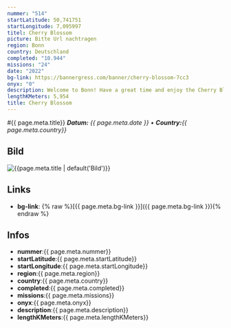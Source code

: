 ```yaml
---
nummer: "514"
startLatitude: 50,741751
startLongitude: 7,095997
titel: Cherry Blossom
picture: Bitte Url nachtragen
region: Bonn
country: Deutschland
completed: "10.944"
missions: "24"
date: "2022"
bg-link: https://bannergress.com/banner/cherry-blossom-7cc3
onyx: "0"
description: Welcome to Bonn! Have a great time and enjoy the Cherry Blossom.
lengthKMeters: 5,954
title: Cherry Blossom
---
```


#{{ page.meta.title}}
_**Datum:** {{ page.meta.date }} • **Country:**{{ page.meta.country}}_

## Bild
![{{page.meta.title | default('Bild')}}]({{page.meta.picture}})

## Links
- **bg-link**: {% raw %}[{{ page.meta.bg-link }}]({{ page.meta.bg-link }}){% endraw %}

## Infos
- **nummer**:{{ page.meta.nummer}}
- **startLatitude**:{{ page.meta.startLatitude}}
- **startLongitude**:{{ page.meta.startLongitude}}
- **region**:{{ page.meta.region}}
- **country**:{{ page.meta.country}}
- **completed**:{{ page.meta.completed}}
- **missions**:{{ page.meta.missions}}
- **onyx**:{{ page.meta.onyx}}
- **description**:{{ page.meta.description}}
- **lengthKMeters**:{{ page.meta.lengthKMeters}}

